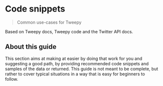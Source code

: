 # Code snippets
> Common use-cases for Tweepy

Based on Tweepy docs, Tweepy code and the Twitter API docs.

## About this guide

This section aims at making at easier by doing that work for you and suggesting a good path, by providing recommended code snippets and samples of the data or returned. This guide is not meant to be complete, but rather to cover typical situations in a way that is easy for beginners to follow.
